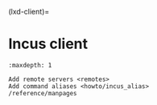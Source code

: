 (lxd-client)=
# Incus client

```{toctree}
:maxdepth: 1

Add remote servers <remotes>
Add command aliases <howto/incus_alias>
/reference/manpages
```
